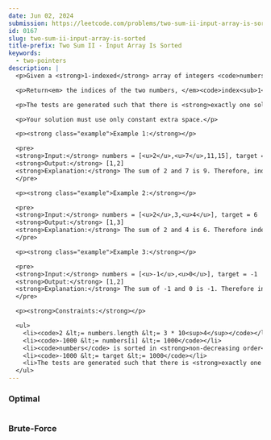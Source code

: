 ```yaml
---
date: Jun 02, 2024
submission: https://leetcode.com/problems/two-sum-ii-input-array-is-sorted/submissions/1277852550
id: 0167
slug: two-sum-ii-input-array-is-sorted
title-prefix: Two Sum II - Input Array Is Sorted
keywords:
  - two-pointers
description: |
  <p>Given a <strong>1-indexed</strong> array of integers <code>numbers</code> that is already <strong><em>sorted in non-decreasing order</em></strong>, find two numbers such that they add up to a specific <code>target</code> number. Let these two numbers be <code>numbers[index<sub>1</sub>]</code> and <code>numbers[index<sub>2</sub>]</code> where <code>1 &lt;= index<sub>1</sub> &lt; index<sub>2</sub> &lt;= numbers.length</code>.</p>

  <p>Return<em> the indices of the two numbers, </em><code>index<sub>1</sub></code><em> and </em><code>index<sub>2</sub></code><em>, <strong>added by one</strong> as an integer array </em><code>[index<sub>1</sub>, index<sub>2</sub>]</code><em> of length 2.</em></p>

  <p>The tests are generated such that there is <strong>exactly one solution</strong>. You <strong>may not</strong> use the same element twice.</p>

  <p>Your solution must use only constant extra space.</p>

  <p><strong class="example">Example 1:</strong></p>

  <pre>
  <strong>Input:</strong> numbers = [<u>2</u>,<u>7</u>,11,15], target = 9
  <strong>Output:</strong> [1,2]
  <strong>Explanation:</strong> The sum of 2 and 7 is 9. Therefore, index<sub>1</sub> = 1, index<sub>2</sub> = 2. We return [1, 2].
  </pre>

  <p><strong class="example">Example 2:</strong></p>

  <pre>
  <strong>Input:</strong> numbers = [<u>2</u>,3,<u>4</u>], target = 6
  <strong>Output:</strong> [1,3]
  <strong>Explanation:</strong> The sum of 2 and 4 is 6. Therefore index<sub>1</sub> = 1, index<sub>2</sub> = 3. We return [1, 3].
  </pre>

  <p><strong class="example">Example 3:</strong></p>

  <pre>
  <strong>Input:</strong> numbers = [<u>-1</u>,<u>0</u>], target = -1
  <strong>Output:</strong> [1,2]
  <strong>Explanation:</strong> The sum of -1 and 0 is -1. Therefore index<sub>1</sub> = 1, index<sub>2</sub> = 2. We return [1, 2].
  </pre>

  <p><strong>Constraints:</strong></p>

  <ul>
    <li><code>2 &lt;= numbers.length &lt;= 3 * 10<sup>4</sup></code></li>
    <li><code>-1000 &lt;= numbers[i] &lt;= 1000</code></li>
    <li><code>numbers</code> is sorted in <strong>non-decreasing order</strong>.</li>
    <li><code>-1000 &lt;= target &lt;= 1000</code></li>
    <li>The tests are generated such that there is <strong>exactly one solution</strong>.</li>
  </ul>
---
```


### Optimal

```ts {include="index.ts"}

```

### Brute-Force

```ts {include="bruteforce.ts"}

```

